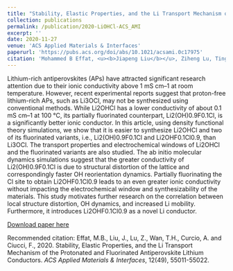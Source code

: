 ```yaml
---
title: "Stability, Elastic Properties, and the Li Transport Mechanism of the Protonated and Fluorinated Antiperovskite Lithium Conductors"
collection: publications
permalink: /publication/2020-LiOHCl-ACS_AMI
excerpt: ''
date: 2020-11-27
venue: 'ACS Applied Materials & Interfaces'
paperurl: 'https://pubs.acs.org/doi/abs/10.1021/acsami.0c17975'
citation: 'Mohammed B Effat, <u><b>Jiapeng Liu</b></u>, Ziheng Lu, Ting Hei Wan, Antonino Curcio, and Francesco Ciucci*. (2020). &quot;Stability, Elastic Properties, and the Li Transport Mechanism of the Protonated and Fluorinated Antiperovskite Lithium Conductors.&quot; <i><b>ACS Applied Materials & Interfaces</b></i>, 12(49), 55011-55022'
---
```

Lithium-rich antiperovskites (APs) have attracted significant research attention due to their ionic conductivity above 1 mS cm–1 at room temperature. However, recent experimental reports suggest that proton-free lithium-rich APs, such as Li3OCl, may not be synthesized using conventional methods. While Li2OHCl has a lower conductivity of about 0.1 mS cm–1 at 100 °C, its partially fluorinated counterpart, Li2(OH)0.9F0.1Cl, is a significantly better ionic conductor. In this article, using density functional theory simulations, we show that it is easier to synthesize Li2OHCl and two of its fluorinated variants, i.e., Li2(OH)0.9F0.1Cl and Li2OHF0.1Cl0.9, than Li3OCl. The transport properties and electrochemical windows of Li2OHCl and the fluorinated variants are also studied. The ab initio molecular dynamics simulations suggest that the greater conductivity of Li2(OH)0.9F0.1Cl is due to structural distortion of the lattice and correspondingly faster OH reorientation dynamics. Partially fluorinating the Cl site to obtain Li2OHF0.1Cl0.9 leads to an even greater ionic conductivity without impacting the electrochemical window and synthesizability of the materials. This study motivates further research on the correlation between local structure distortion, OH dynamics, and increased Li mobility. Furthermore, it introduces Li2OHF0.1Cl0.9 as a novel Li conductor.

[Download paper here](http://jiapeng-liu.github.io/files/Mohammed_2020_LiOHCl_ACS-AMI.pdf)

Recommended citation: Effat, M.B., Liu, J., Lu, Z., Wan, T.H., Curcio, A. and Ciucci, F., 2020. Stability, Elastic Properties, and the Li Transport Mechanism of the Protonated and Fluorinated Antiperovskite Lithium Conductors. <i>ACS Applied Materials & Interfaces</i>, 12(49), 55011-55022.